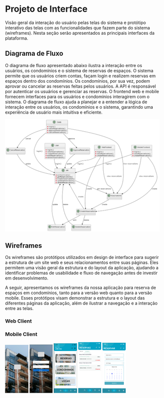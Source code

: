 
# Projeto de Interface

Visão geral da interação do usuário pelas telas do sistema e protótipo interativo das telas com as funcionalidades que fazem parte do sistema (wireframes). Nesta seção serão apresentados as principais interfaces da plataforma. 

## Diagrama de Fluxo

O diagrama de fluxo apresentado abaixo ilustra a interação entre os usuários, os condomínios e o sistema de reservas de espaços. O sistema permite que os usuários criem contas, façam login e realizem reservas em espaços dentro dos condomínios. Os condomínios, por sua vez, podem aprovar ou cancelar as reservas feitas pelos usuários. A API é responsável por autenticar os usuários e gerenciar as reservas. O frontend web e mobile fornecem interfaces para os usuários e condomínios interagirem com o sistema. O diagrama de fluxo ajuda a planejar e a entender a lógica de interação entre os usuários, os condomínios e o sistema, garantindo uma experiência de usuário mais intuitiva e eficiente.

![Diagrama de Fluxo da aplicação](img/shared_diagrama_fluxo.png)

## Wireframes

Os wireframes são protótipos utilizados em design de interface para sugerir a estrutura de um site web e seus relacionamentos entre suas páginas. Eles permitem uma visão geral da estrutura e do layout da aplicação, ajudando a identificar problemas de usabilidade e fluxo de navegação antes de investir em desenvolvimento.

A seguir, apresentamos os wireframes da nossa aplicação para reserva de espaços em condomínios, tanto para a versão web quanto para a versão mobile. Esses protótipos visam demonstrar a estrutura e o layout das diferentes páginas da aplicação, além de ilustrar a navegação e a interação entre as telas.

### Web Client

### Mobile Client

<img src="img/screen1.png" width="15%" alt="Splash">
<img src="img/screen2.png" width="15%" alt="Login">
<img src="img/screen3.png" width="15%" alt="Main">

<img src="img/screen4.png" width="15%" alt="Lista de Reservas">
<img src="img/screen5.png" width="15%" alt="Form de Reserva">

